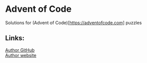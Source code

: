 # Advent of Code

Solutions for (Advent of Code)[https://adventofcode.com] puzzles

## Links:
[Author GitHub](https://github.com/Martan03)  
[Author website](https://martan03.github.io)
